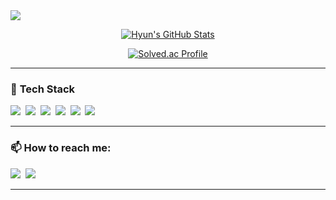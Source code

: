 <img src="https://capsule-render.vercel.app/api?type=waving&color=auto&height=280&section=header&text=Hyun's%20Profile&fontSize=80&animation=fadeIn&fontAlignY=38&desc=꿈을%20향해%20나아가는%20개발자%20최현섭입니다.&descAlignY=51&descAlign=62" />

<p align="center">
  <a href="https://github.com/hyun1358">
    <img src="https://github-readme-stats.vercel.app/api?username=hyun1358&count_private=true&show_icons=true&theme=solarized-dark" alt="Hyun's GitHub Stats" />
  </a>
</p>
<p align="center">
  <a href="https://solved.ac/profile/chs010604">
    <img src="http://mazassumnida.wtf/api/v2/generate_badge?boj=chs010604" alt="Solved.ac Profile" />
  </a>
</p>

---

### 🔧 **Tech Stack**

<p align="left">
  <img src="https://img.shields.io/badge/Java-007396?style=flat&logo=Java&logoColor=white"/>&nbsp
  <img src="https://img.shields.io/badge/Spring-6DB33F?style=flat&logo=spring&logoColor=white" />&nbsp
  <img src="https://img.shields.io/badge/JavaScript-F7DF1E?style=flat&logo=javascript&logoColor=black" />&nbsp
  <img src="https://img.shields.io/badge/HTML5-E34F26?style=flat&logo=html5&logoColor=white" />&nbsp
  <img src="https://img.shields.io/badge/CSS-1572B6?style=flat&logo=css&logoColor=white" />&nbsp
  <img src="https://img.shields.io/badge/Oracle-F80000?style=flat&logo=oracle&logoColor=white" />&nbsp
</p>

---

### 📫 **How to reach me:**

<p align="left">
  <a href="mailto:chs010604@gmail.com"><img src="https://img.shields.io/badge/Gmail-D14836?style=flat&logo=gmail&logoColor=white" /></a>&nbsp
  <a href="mailto:chs010604@naver.com"><img src="https://img.shields.io/badge/Naver-03C75A?style=flat&logo=naver&logoColor=white" /></a>&nbsp
</p>

---
